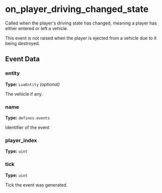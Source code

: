 # on_player_driving_changed_state

Called when the player's driving state has changed, meaning a player has either entered or left a vehicle.

This event is not raised when the player is ejected from a vehicle due to it being destroyed.

## Event Data

### entity

**Type:** `LuaEntity` *(optional)*

The vehicle if any.

### name

**Type:** `defines.events`

Identifier of the event

### player_index

**Type:** `uint`

### tick

**Type:** `uint`

Tick the event was generated.

